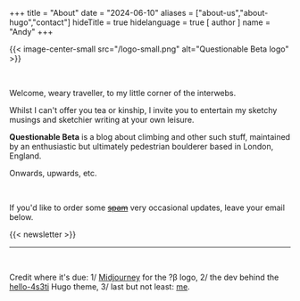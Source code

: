 +++
title = "About"
date = "2024-06-10"
aliases = ["about-us","about-hugo","contact"]
hideTitle = true
hidelanguage = true
[ author ]
  name = "Andy"
+++

{{< image-center-small src="/logo-small.png" alt="Questionable Beta logo" >}}

&nbsp;
&nbsp;

Welcome, weary traveller, to my little corner of the interwebs. 

Whilst I can't offer you tea or kinship, I invite you to entertain my sketchy musings and sketchier writing at your own leisure. 

__Questionable Beta__ is a blog about climbing and other such stuff, maintained by an enthusiastic but ultimately pedestrian boulderer based in London, England.

Onwards, upwards, etc. 

&nbsp;

If you'd like to order some [~~spam~~](https://www.youtube.com/watch?v=anwy2MPT5RE) very occasional updates, leave your email below. 

{{< newsletter >}}

---

&nbsp;
&nbsp;

Credit where it's due: 1/ [Midjourney](https://www.midjourney.com/) for the ?β logo, 2/ the dev behind the [hello-4s3ti](https://github.com/coolapso/hugo-theme-hello-4s3ti) Hugo theme, 3/ last but not least: [me](https://www.youtube.com/watch?v=wGRF3GQ4Wdk).
